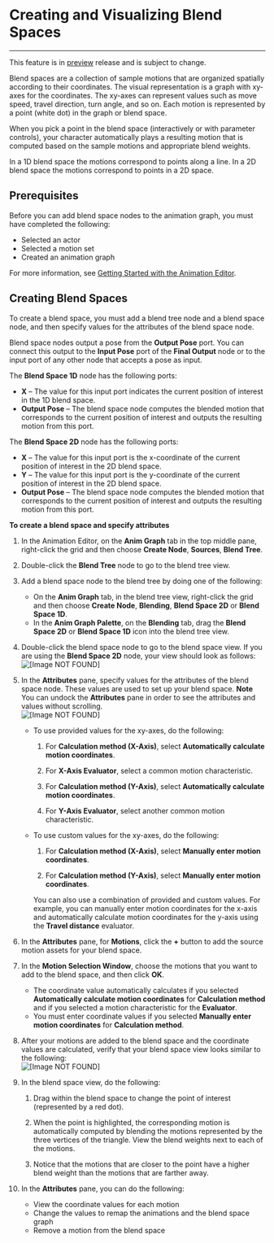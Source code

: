 # Creating and Visualizing Blend Spaces<a name="animation-editor-blend-spaces"></a>

****  
This feature is in [preview](https://docs.aws.amazon.com/lumberyard/latest/userguide/ly-glos-chap.html#preview) release and is subject to change\. 

Blend spaces are a collection of sample motions that are organized spatially according to their coordinates\. The visual representation is a graph with xy\-axes for the coordinates\. The xy\-axes can represent values such as move speed, travel direction, turn angle, and so on\. Each motion is represented by a point \(white dot\) in the graph or blend space\.

When you pick a point in the blend space \(interactively or with parameter controls\), your character automatically plays a resulting motion that is computed based on the sample motions and appropriate blend weights\.

In a 1D blend space the motions correspond to points along a line\. In a 2D blend space the motions correspond to points in a 2D space\.

## Prerequisites<a name="animation-editor-blend-spaces-prerequisites"></a>

Before you can add blend space nodes to the animation graph, you must have completed the following:
+ Selected an actor
+ Selected a motion set
+ Created an animation graph

For more information, see [Getting Started with the Animation Editor](animation-editor-quick-start.md)\.

## Creating Blend Spaces<a name="animation-editor-create-blend-spaces"></a>

To create a blend space, you must add a blend tree node and a blend space node, and then specify values for the attributes of the blend space node\.

Blend space nodes output a pose from the **Output Pose** port\. You can connect this output to the **Input Pose** port of the **Final Output** node or to the input port of any other node that accepts a pose as input\.

The **Blend Space 1D** node has the following ports:
+ **X** – The value for this input port indicates the current position of interest in the 1D blend space\.
+ **Output Pose** – The blend space node computes the blended motion that corresponds to the current position of interest and outputs the resulting motion from this port\.

The **Blend Space 2D** node has the following ports:
+ **X** – The value for this input port is the x\-coordinate of the current position of interest in the 2D blend space\.
+ **Y** – The value for this input port is the y\-coordinate of the current position of interest in the 2D blend space\.
+ **Output Pose** – The blend space node computes the blended motion that corresponds to the current position of interest and outputs the resulting motion from this port\.

**To create a blend space and specify attributes**

1. In the Animation Editor, on the **Anim Graph** tab in the top middle pane, right\-click the grid and then choose **Create Node**, **Sources**, **Blend Tree**\.

1. Double\-click the **Blend Tree** node to go to the blend tree view\.

1. Add a blend space node to the blend tree by doing one of the following:
   + On the **Anim Graph** tab, in the blend tree view, right\-click the grid and then choose **Create Node**, **Blending**, **Blend Space 2D** or **Blend Space 1D**\.
   + In the **Anim Graph Palette**, on the **Blending** tab, drag the **Blend Space 2D** or **Blend Space 1D** icon into the blend tree view\.

1. Double\-click the blend space node to go to the blend space view\. If you are using the **Blend Space 2D** node, your view should look as follows:  
![\[Image NOT FOUND\]](http://docs.aws.amazon.com/lumberyard/latest/userguide/images/actor-animation/blend-space-2d-node-view.png)

1. In the **Attributes** pane, specify values for the attributes of the blend space node\. These values are used to set up your blend space\.
**Note**  
You can undock the **Attributes** pane in order to see the attributes and values without scrolling\.  
![\[Image NOT FOUND\]](http://docs.aws.amazon.com/lumberyard/latest/userguide/images/actor-animation/animation-editor-attributes-pane.png)
   + To use provided values for the xy\-axes, do the following:

     1. For **Calculation method \(X\-Axis\)**, select **Automatically calculate motion coordinates**\.

     1. For **X\-Axis Evaluator**, select a common motion characteristic\.

     1. For **Calculation method \(Y\-Axis\)**, select **Automatically calculate motion coordinates**\.

     1. For **Y\-Axis Evaluator**, select another common motion characteristic\.
   + To use custom values for the xy\-axes, do the following:

     1. For **Calculation method \(X\-Axis\)**, select **Manually enter motion coordinates**\.

     1. For **Calculation method \(Y\-Axis\)**, select **Manually enter motion coordinates**\.

     You can also use a combination of provided and custom values\. For example, you can manually enter motion coordinates for the x\-axis and automatically calculate motion coordinates for the y\-axis using the **Travel distance** evaluator\.

1. In the **Attributes** pane, for **Motions**, click the **\+** button to add the source motion assets for your blend space\.

1. In the **Motion Selection Window**, choose the motions that you want to add to the blend space, and then click **OK**\.
   + The coordinate value automatically calculates if you selected **Automatically calculate motion coordinates** for **Calculation method** and if you selected a motion characteristic for the **Evaluator**\.
   + You must enter coordinate values if you selected **Manually enter motion coordinates** for **Calculation method**\.

1. After your motions are added to the blend space and the coordinate values are calculated, verify that your blend space view looks similar to the following:  
![\[Image NOT FOUND\]](http://docs.aws.amazon.com/lumberyard/latest/userguide/images/actor-animation/animation-editor-blend-space-example.png)

1. In the blend space view, do the following:

   1. Drag within the blend space to change the point of interest \(represented by a red dot\)\.

   1. When the point is highlighted, the corresponding motion is automatically computed by blending the motions represented by the three vertices of the triangle\. View the blend weights next to each of the motions\.

   1. Notice that the motions that are closer to the point have a higher blend weight than the motions that are farther away\.

1. In the **Attributes** pane, you can do the following:
   + View the coordinate values for each motion
   + Change the values to remap the animations and the blend space graph
   + Remove a motion from the blend space